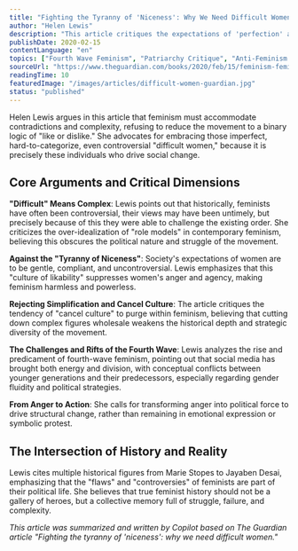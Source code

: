 ```yaml
---
title: "Fighting the Tyranny of 'Niceness': Why We Need Difficult Women"
author: "Helen Lewis"
description: "This article critiques the expectations of 'perfection' and 'likability' in contemporary feminism, calling for recognition of the complexity and contradictions within feminism, and embracing those 'difficult women' who are nonconformist, hard to categorize, but drive change."
publishDate: 2020-02-15
contentLanguage: "en"
topics: ["Fourth Wave Feminism", "Patriarchy Critique", "Anti-Feminism Studies", "Media Representation Critique", "Political Participation", "Bodily Autonomy", "Emotional Labor", "Feminist Psychology"]
sourceUrl: "https://www.theguardian.com/books/2020/feb/15/feminism-feminists-tyranny-niceness-complexity?ref=refind"
readingTime: 10
featuredImage: "/images/articles/difficult-women-guardian.jpg"
status: "published"
---
```


Helen Lewis argues in this article that feminism must accommodate contradictions and complexity, refusing to reduce the movement to a binary logic of "like or dislike." She advocates for embracing those imperfect, hard-to-categorize, even controversial "difficult women," because it is precisely these individuals who drive social change.

## Core Arguments and Critical Dimensions

**"Difficult" Means Complex**: Lewis points out that historically, feminists have often been controversial, their views may have been untimely, but precisely because of this they were able to challenge the existing order. She criticizes the over-idealization of "role models" in contemporary feminism, believing this obscures the political nature and struggle of the movement.

**Against the "Tyranny of Niceness"**: Society's expectations of women are to be gentle, compliant, and uncontroversial. Lewis emphasizes that this "culture of likability" suppresses women's anger and agency, making feminism harmless and powerless.

**Rejecting Simplification and Cancel Culture**: The article critiques the tendency of "cancel culture" to purge within feminism, believing that cutting down complex figures wholesale weakens the historical depth and strategic diversity of the movement.

**The Challenges and Rifts of the Fourth Wave**: Lewis analyzes the rise and predicament of fourth-wave feminism, pointing out that social media has brought both energy and division, with conceptual conflicts between younger generations and their predecessors, especially regarding gender fluidity and political strategies.

**From Anger to Action**: She calls for transforming anger into political force to drive structural change, rather than remaining in emotional expression or symbolic protest.

## The Intersection of History and Reality

Lewis cites multiple historical figures from Marie Stopes to Jayaben Desai, emphasizing that the "flaws" and "controversies" of feminists are part of their political life. She believes that true feminist history should not be a gallery of heroes, but a collective memory full of struggle, failure, and complexity.

*This article was summarized and written by Copilot based on The Guardian article "Fighting the tyranny of 'niceness': why we need difficult women."*
